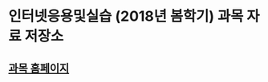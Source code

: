 # 인터넷응용및실습 (2018년 봄학기) 과목 자료 저장소

## [과목 홈페이지](https://github.com/kyagrd/htmlcss2018spring/wiki/Home)
